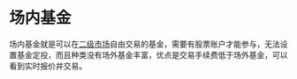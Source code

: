 # 场内基金

场内基金就是可以在[二级市场](../../market/二级市场.md)自由交易的基金，需要有股票账户才能参与，无法设置基金定投，而且种类没有场外基金丰富，优点是交易手续费低于场外基金，可以看到实时报价并交易。
